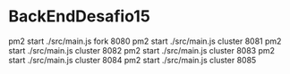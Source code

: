 # BackEndDesafio15

pm2 start ./src/main.js fork 8080
pm2 start ./src/main.js cluster 8081
pm2 start ./src/main.js cluster 8082
pm2 start ./src/main.js cluster 8083
pm2 start ./src/main.js cluster 8084
pm2 start ./src/main.js cluster 8085